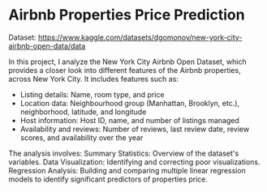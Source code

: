 # Airbnb Properties Price Prediction

Dataset: https://www.kaggle.com/datasets/dgomonov/new-york-city-airbnb-open-data/data

In this project, I analyze the New York City Airbnb Open Dataset, which provides a closer look into different features of the Airbnb properties, across New York City. It includes features such as:

- Listing details: Name, room type, and price
- Location data: Neighbourhood group (Manhattan, Brooklyn, etc.), neighborhood, latitude, and longitude
- Host information: Host ID, name, and number of listings managed
- Availability and reviews: Number of reviews, last review date, review scores, and availability over the year

The analysis involves:
    Summary Statistics: Overview of the dataset's variables.
    Data Visualization: Identifying and correcting poor visualizations.
    Regression Analysis: Building and comparing multiple linear regression models to identify significant predictors of properties price.
